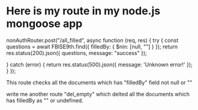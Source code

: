 
# Here is my route in my node.js mongoose app

nonAuthRouter.post("/all_filled", async function (req, res) {
  try {
    const questions = await FBISE9th.find({ filledBy: { $nin: [null, ""] } });
    return res.status(200).json({ questions, message: "success" });

  } catch (error) {
    return res.status(500).json({ message: 'Unknown error!' });
  }
});

This route checks all the documents which has "filledBy" field not null or ""

write me another route "del_empty" which delted all the documents which has filledBy as "" or undefined.